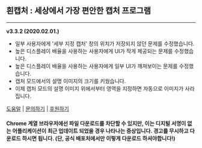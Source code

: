 ## **흰캡처 : 세상에서 가장 편안한 캡처 프로그램**
---
**v3.3.2 (2020.02.01.)**

* 일부 사용자에게 '세부 지정 캡처' 창의 위치가 저장되지 않던 문제를 수정했습니다.
* 높은 디스플레이 배율을 사용하는 사용자에게 UI가 작게 제공되는 문제를 수정했습니다.
* 높은 디스플레이 배율을 사용하는 사용자에게 일부 UI가 깨져보이는 문제를 수정했습니다.
* 캡처 모드에서의 설명 이미지의 크기를 키웠습니다.
* 이제 캡처 모드의 설명 이미지 위에서부터 영역을 지정하면 자동으로 이미지가 사라집니다.

[도움말](https://docs.tflow.co.kr) | [문의하기](http://tflow.co.kr/contact) | [후원하기](http://tflow.co.kr/donate)

#### Chrome 계열 브라우저에선 파일 다운로드를 차단할 수 있지만, 이는 디지털 서명이 없는 어플리케이션이 최근 업데이트 되었을 경우 나타나는 증상입니다. 경고를 무시하고 다운로드 하시면 됩니다. (단, 공식 배포처에서만 이렇게 다운로드 하셔야합니다!)
